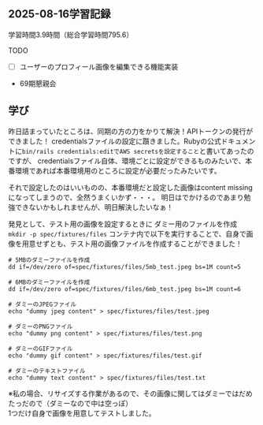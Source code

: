 ## 2025-08-16学習記録
学習時間3.9時間（総合学習時間795.6）

TODO
- [ ] ユーザーのプロフィール画像を編集できる機能実装
- 69期懇親会

## 学び
昨日詰まっていたところは、同期の方の力をかりて解決！APIトークンの発行ができました！
credentialsファイルの設定に躓きました。Rubyの公式ドキュメントに`bin/rails credentials:editでAWS secretsを設定すること`と書いてあったのですが、
credentialsファイル自体、環境ごとに設定ができるものみたいで、本番環境であれば本番環境用のところに設定が必要だったみたいです。

それで設定したのはいいものの、本番環境だと設定した画像はcontent missingになってしまうので、全然うまくいかず・・・。
明日はでかけるのであまり勉強できないかもしれませんが、明日解決したいなぁ！

発見として、テスト用の画像を設定するときに
ダミー用のファイルを作成
```mkdir -p spec/fixtures/files```
コンテナ内で以下を実行することで、自身で画像を用意せずとも、テスト用の画像ファイルを作成することができました！
```
# 5MBのダミーファイルを作成
dd if=/dev/zero of=spec/fixtures/files/5mb_test.jpeg bs=1M count=5

# 6MBのダミーファイルを作成
dd if=/dev/zero of=spec/fixtures/files/6mb_test.jpeg bs=1M count=6

# ダミーのJPEGファイル
echo "dummy jpeg content" > spec/fixtures/files/test.jpeg

# ダミーのPNGファイル
echo "dummy png content" > spec/fixtures/files/test.png

# ダミーのGIFファイル
echo "dummy gif content" > spec/fixtures/files/test.gif

# ダミーのテキストファイル
echo "dummy text content" > spec/fixtures/files/test.txt
```

※私の場合、リサイズする作業があるので、その画像に関してはダミーではだめたっだので（ダミーなので中は空っぽ）  
1つだけ自身で画像を用意してテストしました。  
